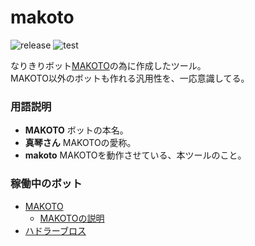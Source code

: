 # makoto

![release](https://img.shields.io/github/v/release/pooza/makoto.svg)
![test](https://github.com/pooza/makoto/workflows/test/badge.svg)

なりきりボット[MAKOTO](https://precure.ml/@makoto)の為に作成したツール。  
MAKOTO以外のボットも作れる汎用性を、一応意識してる。

### 用語説明
- __MAKOTO__ ボットの本名。
- __真琴さん__ MAKOTOの愛称。
- __makoto__ MAKOTOを動作させている、本ツールのこと。

### 稼働中のボット

- [MAKOTO](https://precure.ml/@makoto)
  - [MAKOTOの説明](https://lm.korako.me/post/6526)
- [ハドラーブロス](https://mstdn.delmulin.com/@hadlarbot)

